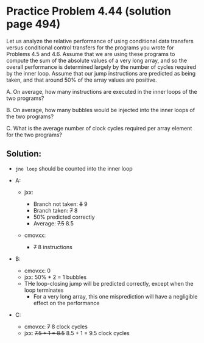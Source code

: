 # Practice Problem 4.44 (solution page 494)
Let us analyze the relative performance of using conditional data transfers versus conditional control transfers for the programs you wrote for Problems 4.5 and 4.6. Assume that we are using these programs to compute the sum of the absolute values of a very long array, and so the overall performance is determined largely by the number of cycles required by the inner loop. Assume that our jump instructions are predicted as being taken, and that around 50% of the array values are positive.

A. On average, how many instructions are executed in the inner loops of the two programs?

B. On average, how many bubbles would be injected into the inner loops of the two programs?

C. What is the average number of clock cycles required per array element for the two programs?

## Solution:
- `jne loop` should be counted into the inner loop
- A:
    - jxx:
        - Branch not taken: ~~8~~ 9
        - Branch taken: ~~7~~ 8
        - 50% predicted correctly
        - Average: ~~7.5~~ 8.5

    - cmovxx:
        - ~~7~~ 8 instructions

- B:
    - cmovxx: 0
    - jxx: 50% * 2 = 1 bubbles
    - THe loop-closing jump will be predicted correctly, except when the loop terminates
        - For a very long array, this one misprediction will have a negligible effect on the performance

- C:
    - cmovxx: ~~7~~ 8 clock cycles
    - jxx: ~~7.5 + 1 = 8.5~~ 8.5 + 1 = 9.5 clock cycles